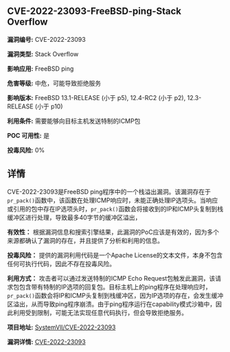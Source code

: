 ## CVE-2022-23093-FreeBSD-ping-Stack Overflow

**漏洞编号:** CVE-2022-23093

**漏洞类型:** Stack Overflow

**影响应用:** FreeBSD ping

**危害等级:** 中危，可能导致拒绝服务

**影响版本:** FreeBSD 13.1-RELEASE (小于 p5), 12.4-RC2 (小于 p2), 12.3-RELEASE (小于 p10)

**利用条件:** 需要能够向目标主机发送特制的ICMP包

**POC 可用性:** 是

**投毒风险:** 0%

## 详情

CVE-2022-23093是FreeBSD ping程序中的一个栈溢出漏洞。该漏洞存在于`pr_pack()`函数中，该函数在处理ICMP响应时，未能正确处理IP选项头。当响应或引用的包中存在IP选项头时，`pr_pack()`函数会将接收到的IP和ICMP头复制到栈缓冲区进行处理，导致最多40字节的缓冲区溢出，

**有效性：**
根据漏洞信息和搜索引擎结果，此漏洞的PoC应该是有效的，因为多个来源都确认了漏洞的存在，并且提供了分析和利用的信息。

**投毒风险：**
提供的漏洞利用代码是一个Apache License的文本文件，本身不包含任何可执行代码，因此不存在投毒风险。

**利用方式：**
攻击者可以通过发送特制的ICMP Echo Request包触发此漏洞，该请求包包含带有特制的IP选项的回复包。目标主机上的ping程序在处理响应时，`pr_pack()`函数会将IP和ICMP头复制到栈缓冲区，因为IP选项的存在，会发生缓冲区溢出，从而导致ping程序崩溃。由于ping程序运行在capability模式沙箱中，因此利用受到限制，可能无法实现任意代码执行，但会导致拒绝服务。

**项目地址:** [SystemVll/CVE-2022-23093](https://github.com/SystemVll/CVE-2022-23093)

**漏洞详情:** [CVE-2022-23093](https://nvd.nist.gov/vuln/detail/CVE-2022-23093)